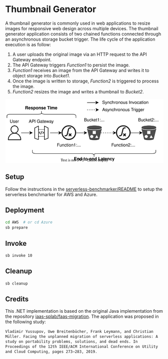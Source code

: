 # Thumbnail Generator

A thumbnail generator is commonly used in web applications to resize images for responsive web design across multiple devices.
The thumbnail generator application consists of two chained functions connected through an asynchronous storage bucket trigger.
The life cycle of the application execution is as follow:

1. A user uploads the original image via an HTTP request to the API Gateway endpoint.
2. The API Gateway triggers *Function1* to persist the image.
3. *Function1* receives an image from the API Gateway and writes it to object storage into *Bucket1*.
4. Once the image is written to storage, *Function2* is triggered to process the image.
5. *Function2* resizes the image and writes a thumbnail to *Bucket2*.

![Thumbnail Generator Architecture](./docs/thumbnail_generator.svg)

## Setup

Follow the instructions in the [serverless-benchmarker/README](../serverless-benchmarker/README.md) to setup the serverless benchmarker for AWS and Azure.

## Deployment

```bash
cd AWS  # or cd Azure
sb prepare
```

## Invoke

```bash
sb invoke 10
```

## Cleanup

```bash
sb cleanup
```

## Credits

This .NET implementation is based on the original Java implementation from the repository [iaas-splab/faas-migration](https://github.com/iaas-splab/faas-migration).
The application was proposed in the following study:

```none
Vladimir Yussupov, Uwe Breitenbücher, Frank Leymann, and Christian Müller. Facing the unplanned migration of serverless applications: A study on portability problems, solutions, and dead ends. In Proceedings of the 12th IEEE/ACM International Conference on Utility and Cloud Computing, pages 273–283, 2019.
```

